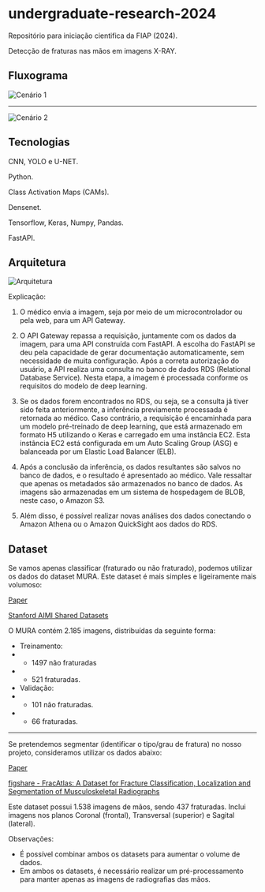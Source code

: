 # undergraduate-research-2024

Repositório para iniciação cientifica da FIAP (2024).

Detecção de fraturas nas mãos em imagens X-RAY. 

## Fluxograma
![Cenário 1](https://github.com/LeandroLuna/undergraduate-research-2024/assets/29809108/34566a78-abe8-45a0-915a-7ad746974c88)

<hr>

![Cenário 2](https://github.com/LeandroLuna/undergraduate-research-2024/assets/29809108/a19f3ef8-0e39-4aed-85df-034e56547535)

## Tecnologias

CNN, YOLO e U-NET.

Python.

Class Activation Maps (CAMs).

Densenet.

Tensorflow, Keras, Numpy, Pandas.

FastAPI.

## Arquitetura

![Arquitetura](https://github.com/LeandroLuna/undergraduate-research-2024/assets/29809108/f3e35c3c-c7b7-4332-a319-e46421abeb6a)

Explicação:

1. O médico envia a imagem, seja por meio de um microcontrolador ou pela web, para um API Gateway.

2. O API Gateway repassa a requisição, juntamente com os dados da imagem, para uma API construída com FastAPI. A escolha do FastAPI se deu pela capacidade de gerar documentação automaticamente, sem necessidade de muita configuração. Após a correta autorização do usuário, a API realiza uma consulta no banco de dados RDS (Relational Database Service). Nesta etapa, a imagem é processada conforme os requisitos do modelo de deep learning.

5. Se os dados forem encontrados no RDS, ou seja, se a consulta já tiver sido feita anteriormente, a inferência previamente processada é retornada ao médico. Caso contrário, a requisição é encaminhada para um modelo pré-treinado de deep learning, que está armazenado em formato H5 utilizando o Keras e carregado em uma instância EC2. Esta instância EC2 está configurada em um Auto Scaling Group (ASG) e balanceada por um Elastic Load Balancer (ELB). 

6. Após a conclusão da inferência, os dados resultantes são salvos no banco de dados, e o resultado é apresentado ao médico. Vale ressaltar que apenas os metadados são armazenados no banco de dados. As imagens são armazenadas em um sistema de hospedagem de BLOB, neste caso, o Amazon S3.

7. Além disso, é possível realizar novas análises dos dados conectando o Amazon Athena ou o Amazon QuickSight aos dados do RDS.

## Dataset

Se vamos apenas classificar (fraturado ou não fraturado), podemos utilizar os dados do dataset MURA. Este dataset é mais simples e ligeiramente mais volumoso:

[Paper](https://arxiv.org/pdf/1712.06957)

[Stanford AIMI Shared Datasets](https://stanfordaimi.azurewebsites.net/datasets/3e00d84b-d86e-4fed-b2a4-bfe3effd661b)

O MURA contém 2.185 imagens, distribuídas da seguinte forma:

- Treinamento:
- - 1497 não fraturadas
- - 521 fraturadas.
- Validação:
- - 101 não fraturadas.
- - 66 fraturadas.
  
<hr>

Se pretendemos segmentar (identificar o tipo/grau de fratura) no nosso projeto, consideramos utilizar os dados abaixo:

[Paper](https://www.nature.com/articles/s41597-023-02432-4)

[figshare - FracAtlas: A Dataset for Fracture Classification, Localization and Segmentation of Musculoskeletal Radiographs](https://figshare.com/articles/dataset/The_dataset/22363012)

Este dataset possui 1.538 imagens de mãos, sendo 437 fraturadas. Inclui imagens nos planos Coronal (frontal), Transversal (superior) e Sagital (lateral).

Observações:

- É possível combinar ambos os datasets para aumentar o volume de dados.
- Em ambos os datasets, é necessário realizar um pré-processamento para manter apenas as imagens de radiografias das mãos.
